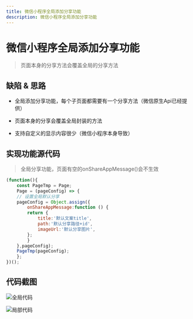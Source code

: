 ```yaml
---
title: 微信小程序全局添加分享功能
description: 微信小程序全局添加分享功能
---
```


# 微信小程序全局添加分享功能

> 页面本身的分享方法会覆盖全局的分享方法

## 缺陷 & 思路

- 全局添加分享功能，每个子页面都需要有一个分享方法（微信原生Api已经提供）

- 页面本身的分享会覆盖全局封装的方法

- 支持自定义的显示内容很少（微信小程序本身导致）

## 实现功能源代码

> 全局分享功能，页面有空的onShareAppMessage()会不生效

```js
(function(){
    const PageTmp = Page;
    Page = (pageConfig) => {
    // 设置全局默认分享
    pageConfig = Object.assign({
        onShareAppMessage:function () {
        return {
            title:'默认文案title',
            path:'默认分享路径+id',
            imageUrl:'默认分享图片',
        };
        }
    },pageConfig);
    PageTmp(pageConfig);
    };
})();
```

## 代码截图

![全局代码](https://www.jwblog.cn/images/code/share.png)

![局部代码](https://www.jwblog.cn/images/code/replaceShare.png)

